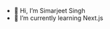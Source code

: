 - 👋 Hi, I’m Simarjeet Singh
- 🌱 I’m currently learning Next.js 

<!---
kna-simar/kna-simar is a ✨ special ✨ repository because its `README.md` (this file) appears on your GitHub profile.
You can click the Preview link to take a look at your changes.
--->
